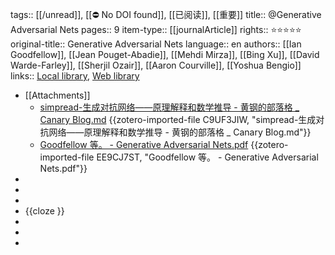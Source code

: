 tags:: [[/unread]], [[⛔ No DOI found]], [[已阅读]], [[重要]]
title:: @Generative Adversarial Nets
pages:: 9
item-type:: [[journalArticle]]
rights:: ⭐⭐⭐⭐⭐
original-title:: Generative Adversarial Nets
language:: en
authors:: [[Ian Goodfellow]], [[Jean Pouget-Abadie]], [[Mehdi Mirza]], [[Bing Xu]], [[David Warde-Farley]], [[Sherjil Ozair]], [[Aaron Courville]], [[Yoshua Bengio]]
links:: [Local library](zotero://select/library/items/4VKWL8QI), [Web library](https://www.zotero.org/users/8746250/items/4VKWL8QI)

- [[Attachments]]
	- [simpread-生成对抗网络——原理解释和数学推导 - 黄钢的部落格 _ Canary Blog.md](zotero://select/library/items/C9UF3JIW) {{zotero-imported-file C9UF3JIW, "simpread-生成对抗网络——原理解释和数学推导 - 黄钢的部落格 _ Canary Blog.md"}}
	- [Goodfellow 等。 - Generative Adversarial Nets.pdf](zotero://select/library/items/EE9CJ7ST) {{zotero-imported-file EE9CJ7ST, "Goodfellow 等。 - Generative Adversarial Nets.pdf"}}
-
-
-
- {{cloze }}
-
-
-